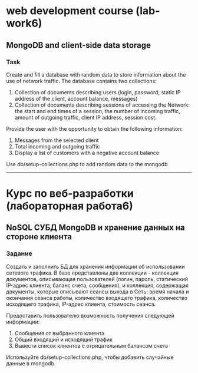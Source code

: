 # web development course (lab-work6)
## MongoDB and client-side data storage
### Task

Create and fill a database with random data to store
information about the use of network traffic. 
The database contains two collections:
1. Collection of documents describing users (login, password, 
static IP address of the client, account balance, messages)
2. Collection of documents describing sessions of accessing the 
Network: the start and end times of a session, the number of incoming 
traffic, amount of outgoing traffic, client IP address, session cost.

Provide the user with the opportunity to obtain the following information:
1. Messages from the selected client
2. Total incoming and outgoing traffic
3. Display a list of customers with a negative account balance 

Use db/setup-collections.php to add random data to the mongodb

---

# Курс по веб-разработки (лабораторная работа6)
## NoSQL СУБД MongoDB и хранение данных на стороне клиента
### Задание

Создать и заполнить БД для хранения информации об использовании сетевого трафика. 
В базе представлены две коллекции - коллекция документов, описывающая пользователей 
(логин, пароль, статический IP-адрес клиента, баланс счета, сообщения), и коллекция,
содержащая документы, которые описывают сеансы выхода в Сеть: время начала и окончания
сеанса работы, количество входящего трафика, количество исходящего трафика, IP-адрес 
клиента, стоимость сеанса.

Предоставить пользователю возможность получения следующей информации:
1. Сообщения от выбранного клиента
2. Общий входящий и исходящий трафик
3. Вывести список клиентов с отрицательным балансом счета

Используйте db/setup-collections.php, чтобы добавить случайные данные в mongodb.